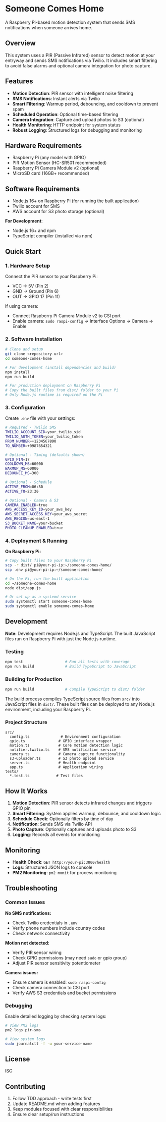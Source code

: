 # Someone Comes Home

A Raspberry Pi-based motion detection system that sends SMS notifications when someone arrives home.

## Overview

This system uses a PIR (Passive Infrared) sensor to detect motion at your entryway and sends SMS notifications via Twilio. It includes smart filtering to avoid false alarms and optional camera integration for photo capture.

## Features

- **Motion Detection**: PIR sensor with intelligent noise filtering
- **SMS Notifications**: Instant alerts via Twilio
- **Smart Filtering**: Warmup period, debouncing, and cooldown to prevent spam
- **Scheduled Operation**: Optional time-based filtering
- **Camera Integration**: Capture and upload photos to S3 (optional)
- **Health Monitoring**: HTTP endpoint for system status
- **Robust Logging**: Structured logs for debugging and monitoring

## Hardware Requirements

- Raspberry Pi (any model with GPIO)
- PIR Motion Sensor (HC-SR501 recommended)
- Raspberry Pi Camera Module v2 (optional)
- MicroSD card (16GB+ recommended)

## Software Requirements

- Node.js 16+ on Raspberry Pi (for running the built application)
- Twilio account for SMS
- AWS account for S3 photo storage (optional)

**For Development:**
- Node.js 16+ and npm
- TypeScript compiler (installed via npm)

## Quick Start

### 1. Hardware Setup

Connect the PIR sensor to your Raspberry Pi:
- VCC → 5V (Pin 2)
- GND → Ground (Pin 6)  
- OUT → GPIO 17 (Pin 11)

If using camera:
- Connect Raspberry Pi Camera Module v2 to CSI port
- Enable camera: `sudo raspi-config` → Interface Options → Camera → Enable

### 2. Software Installation

```bash
# Clone and setup
git clone <repository-url>
cd someone-comes-home

# For development (install dependencies and build)
npm install
npm run build

# For production deployment on Raspberry Pi
# Copy the built files from dist/ folder to your Pi
# Only Node.js runtime is required on the Pi
```

### 3. Configuration

Create `.env` file with your settings:

```bash
# Required - Twilio SMS
TWILIO_ACCOUNT_SID=your_twilio_sid
TWILIO_AUTH_TOKEN=your_twilio_token
FROM_NUMBER=+1234567890
TO_NUMBER=+0987654321

# Optional - Timing (defaults shown)
GPIO_PIN=17
COOLDOWN_MS=60000
WARMUP_MS=60000
DEBOUNCE_MS=300

# Optional - Schedule
ACTIVE_FROM=06:30
ACTIVE_TO=23:30

# Optional - Camera & S3
CAMERA_ENABLED=true
AWS_ACCESS_KEY_ID=your_aws_key
AWS_SECRET_ACCESS_KEY=your_aws_secret
AWS_REGION=us-east-1
S3_BUCKET_NAME=your-bucket
PHOTO_CLEANUP_ENABLED=true
```

### 4. Deployment & Running

**On Raspberry Pi:**

```bash
# Copy built files to your Raspberry Pi
scp -r dist/ pi@your-pi-ip:~/someone-comes-home/
scp .env pi@your-pi-ip:~/someone-comes-home/

# On the Pi, run the built application
cd ~/someone-comes-home
node dist/app.js

# Or set up as a systemd service
sudo systemctl start someone-comes-home
sudo systemctl enable someone-comes-home
```

## Development

**Note**: Development requires Node.js and TypeScript. The built JavaScript files run on Raspberry Pi with just the Node.js runtime.

### Testing

```bash
npm test                   # Run all tests with coverage
npm run build              # Build TypeScript to JavaScript
```

### Building for Production

```bash
npm run build              # Compile TypeScript to dist/ folder
```

The build process compiles TypeScript source files from `src/` into JavaScript files in `dist/`. These built files can be deployed to any Node.js environment, including your Raspberry Pi.

### Project Structure

```
src/
  config.ts              # Environment configuration
  gpio.ts               # GPIO interface wrapper  
  motion.ts             # Core motion detection logic
  notifier.twilio.ts    # SMS notification service
  camera.ts             # Camera capture functionality
  s3-uploader.ts        # S3 photo upload service
  server.ts             # Health endpoint
  app.ts                # Application wiring
tests/
  *.test.ts            # Test files
```

## How It Works

1. **Motion Detection**: PIR sensor detects infrared changes and triggers GPIO pin
2. **Smart Filtering**: System applies warmup, debounce, and cooldown logic
3. **Schedule Check**: Optionally filters by time of day
4. **Notification**: Sends SMS via Twilio API
5. **Photo Capture**: Optionally captures and uploads photo to S3
6. **Logging**: Records all events for monitoring

## Monitoring

- **Health Check**: `GET http://your-pi:3000/health`
- **Logs**: Structured JSON logs to console
- **PM2 Monitoring**: `pm2 monit` for process monitoring

## Troubleshooting

### Common Issues

**No SMS notifications:**
- Check Twilio credentials in `.env`
- Verify phone numbers include country codes
- Check network connectivity

**Motion not detected:**
- Verify PIR sensor wiring
- Check GPIO permissions (may need `sudo` or gpio group)
- Adjust PIR sensor sensitivity potentiometer

**Camera issues:**
- Ensure camera is enabled: `sudo raspi-config`
- Check camera connection to CSI port
- Verify AWS S3 credentials and bucket permissions

### Debugging

Enable detailed logging by checking system logs:

```bash
# View PM2 logs
pm2 logs pir-sms

# View system logs
sudo journalctl -f -u your-service-name
```

## License

ISC

## Contributing

1. Follow TDD approach - write tests first
2. Update README.md when adding features
3. Keep modules focused with clear responsibilities
4. Ensure clear setup/run instructions